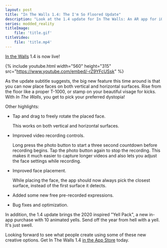 ```yaml
---
layout: post
title: "In The Walls 1.4: The I'm So Floored Update"
description: "Look at the 1.4 update for In The Walls: An AR app for iOS about distorting surfaces with your face"
series: modded_reality
titleImage:
    file: 'title.gif'
titleVideo:
    file: 'title.mp4'
---
```


[In the Walls][app] 1.4 is now live!

{% include youtube.html width="560" height="315" src="https://www.youtube.com/embed/-rZ9YFcUSsk" %}

As the update subtitle suggests, the big new feature this time around is that you can now place faces on both vertical and horizontal surfaces. Rise from the floor like a proper T-1000, or stamp on your beautiful visage for kicks. With *In The Walls*, you get to pick your preferred dystopia!

Other highlights:

- Tap and drag to freely rotate the placed face.

    This works on both vertical and horizontal surfaces.

- Improved video recording controls.

    Long press the photo button to start a three second countdown before recording begins. Tap the photo button again to stop the recording. This makes it much easier to capture longer videos and also lets you adjust the face settings while recording.

- Improved face placement.

    While placing the face, the app should now always pick the closest surface, instead of the first surface it detects.

- Added some new free pre-recorded expressions.

- Bug fixes and optimization.

In addition, the 1.4 update brings the 2020 inspired "Yell Pack", a new in-app purchase with 10 animated yells. Send off the year from hell with a yell. It's just swell.

Looking forward to see what people create using some of these new creative options. Get In The Walls 1.4 [in the App Store][app] today.

[app]: https://apps.apple.com/us/app/id1522257130 